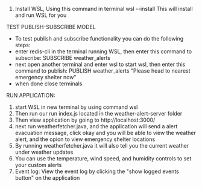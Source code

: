 1. Install WSL, Using this command in terminal wsl --install
   This will install and run WSL for you

TEST PUBLISH-SUBSCRIBE MODEL 

- To test publish and subscribe functionality you can do the following steps:
- enter redis-cli in the terminal running WSL, then enter this command to subscribe: SUBSCRIBE weather_alerts
- next open another terminal and enter wsl to start wsl, then enter this command to publish: PUBLISH weather_alerts "Please head to nearest emergency shelter now"
- when done close terminals

RUN APPLICATION:
1. start WSL in new terminal by using command wsl
2. Then run our run index.js located in the weather-alert-server folder
3. Then view application by going to http://localhost:3000/
5. next run weatherfetcher.java, and the application will send a alert evacuation message, click okay and you will be able to view the weather alert, and the opion to view emergency shelter locations
6. By running weatherfetcher.java it will also tell you the current weather under weather updates
7. You can use the temperature, wind speed, and humidity controls to set your custom alerts 
8. Event log: View the event log by clicking the "show logged events button" on the application


  
